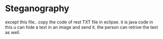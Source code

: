 # Steganography
except this file.. copy the code of rest TXT file in eclipse.
it is java code 
in this u can hide a text in an image and send it.
the person can retrive the text as well.
